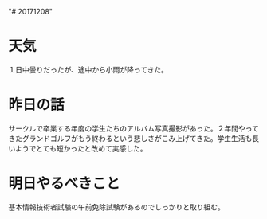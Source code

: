 "# 20171208" 

# 天気
１日中曇りだったが、途中から小雨が降ってきた。
# 昨日の話
サークルで卒業する年度の学生たちのアルバム写真撮影があった。２年間やってきたグランドゴルフがもう終わるという悲しさがこみ上げてきた。学生生活も長いようでとても短かったと改めて実感した。
# 明日やるべきこと
基本情報技術者試験の午前免除試験があるのでしっかりと取り組む。
